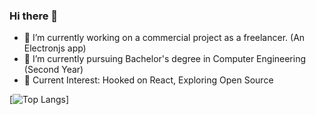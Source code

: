 ### Hi there 👋

- 🔭 I’m currently working on a commercial project as a freelancer. (An Electronjs app)
- 🌱 I’m currently pursuing Bachelor's degree in Computer Engineering (Second Year)
- 📖 Current Interest: Hooked on React, Exploring Open Source

[![Top Langs](https://github-readme-stats.vercel.app/api/top-langs/?username=anujjoshi63/&layout=compact)]
